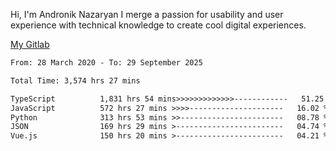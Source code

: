 Hi, I'm Andronik Nazaryan
I merge a passion for usability and user experience with technical knowledge to create cool digital experiences.

[My Gitlab](https://gitlab.com/anridev24)

<!--START_SECTION:waka-->

```txt
From: 28 March 2020 - To: 29 September 2025

Total Time: 3,574 hrs 27 mins

TypeScript          1,831 hrs 54 mins>>>>>>>>>>>>>------------   51.25 %
JavaScript          572 hrs 27 mins >>>>---------------------   16.02 %
Python              313 hrs 53 mins >>-----------------------   08.78 %
JSON                169 hrs 29 mins >------------------------   04.74 %
Vue.js              150 hrs 20 mins >------------------------   04.21 %
```

<!--END_SECTION:waka-->
